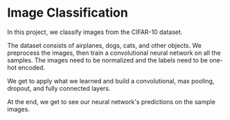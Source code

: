 # Image Classification

In this project, we classify images from the CIFAR-10 dataset.  

The dataset consists of airplanes, dogs, cats, and other objects. We preprocess the images, then train a convolutional neural network on all the samples. The images need to be normalized and the labels need to be one-hot encoded.

We get to apply what we learned and build a convolutional, max pooling, dropout, and fully connected layers.

At the end, we get to see our neural network's predictions on the sample images.
